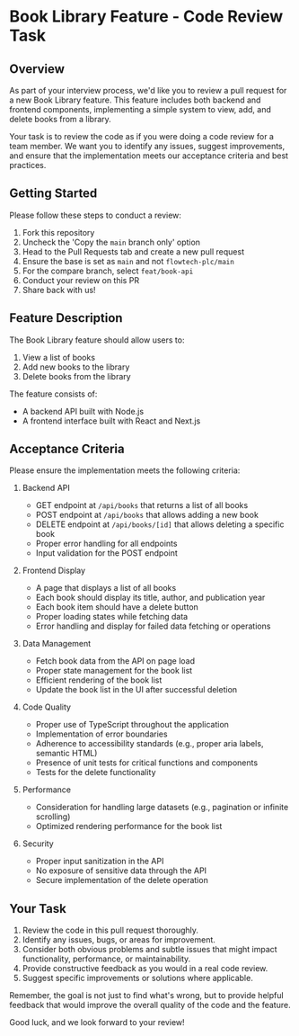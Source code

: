 # Book Library Feature - Code Review Task

## Overview

As part of your interview process, we'd like you to review a pull request for a new Book Library feature. This feature includes both backend and frontend components, implementing a simple system to view, add, and delete books from a library.

Your task is to review the code as if you were doing a code review for a team member. We want you to identify any issues, suggest improvements, and ensure that the implementation meets our acceptance criteria and best practices.

## Getting Started

Please follow these steps to conduct a review:

1. Fork this repository
2. Uncheck the 'Copy the `main` branch only' option
3. Head to the Pull Requests tab and create a new pull request
4. Ensure the base is set as `main` and not `flowtech-plc/main`
5. For the compare branch, select `feat/book-api`
6. Conduct your review on this PR
7. Share back with us!

## Feature Description

The Book Library feature should allow users to:

1. View a list of books
2. Add new books to the library
3. Delete books from the library

The feature consists of:

- A backend API built with Node.js
- A frontend interface built with React and Next.js

## Acceptance Criteria

Please ensure the implementation meets the following criteria:

1. Backend API

   - GET endpoint at `/api/books` that returns a list of all books
   - POST endpoint at `/api/books` that allows adding a new book
   - DELETE endpoint at `/api/books/[id]` that allows deleting a specific book
   - Proper error handling for all endpoints
   - Input validation for the POST endpoint

2. Frontend Display

   - A page that displays a list of all books
   - Each book should display its title, author, and publication year
   - Each book item should have a delete button
   - Proper loading states while fetching data
   - Error handling and display for failed data fetching or operations

3. Data Management

   - Fetch book data from the API on page load
   - Proper state management for the book list
   - Efficient rendering of the book list
   - Update the book list in the UI after successful deletion

4. Code Quality

   - Proper use of TypeScript throughout the application
   - Implementation of error boundaries
   - Adherence to accessibility standards (e.g., proper aria labels, semantic HTML)
   - Presence of unit tests for critical functions and components
   - Tests for the delete functionality

5. Performance

   - Consideration for handling large datasets (e.g., pagination or infinite scrolling)
   - Optimized rendering performance for the book list

6. Security
   - Proper input sanitization in the API
   - No exposure of sensitive data through the API
   - Secure implementation of the delete operation

## Your Task

1. Review the code in this pull request thoroughly.
2. Identify any issues, bugs, or areas for improvement.
3. Consider both obvious problems and subtle issues that might impact functionality, performance, or maintainability.
4. Provide constructive feedback as you would in a real code review.
5. Suggest specific improvements or solutions where applicable.

Remember, the goal is not just to find what's wrong, but to provide helpful feedback that would improve the overall quality of the code and the feature.

Good luck, and we look forward to your review!
